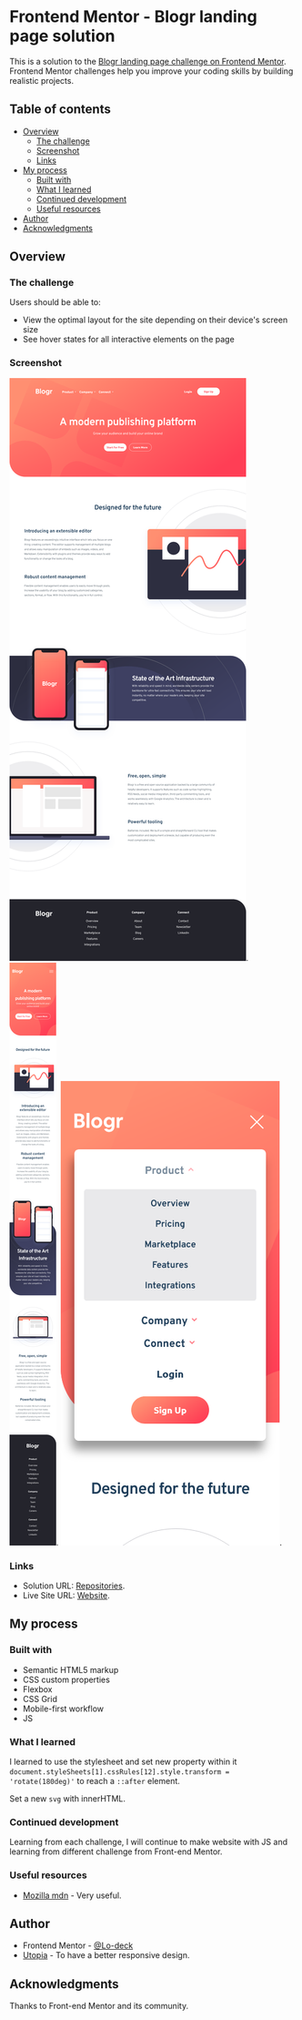 # Frontend Mentor - Blogr landing page solution

This is a solution to the [Blogr landing page challenge on Frontend Mentor](https://www.frontendmentor.io/challenges/blogr-landing-page-EX2RLAApP). Frontend Mentor challenges help you improve your coding skills by building realistic projects. 

## Table of contents

- [Overview](#overview)
  - [The challenge](#the-challenge)
  - [Screenshot](#screenshot)
  - [Links](#links)
- [My process](#my-process)
  - [Built with](#built-with)
  - [What I learned](#what-i-learned)
  - [Continued development](#continued-development)
  - [Useful resources](#useful-resources)
- [Author](#author)
- [Acknowledgments](#acknowledgments)


## Overview

### The challenge

Users should be able to:

- View the optimal layout for the site depending on their device's screen size
- See hover states for all interactive elements on the page

### Screenshot


![screenshot desktop](https://github.com/Lo-Deck/Blogr-landing-page/blob/main/screenshot/Blogr-desktop.png).
![screenshot mobile](https://github.com/Lo-Deck/Blogr-landing-page/blob/main/screenshot/Blogr-mobile.png).
![screenshot mobile-menu](https://github.com/Lo-Deck/Blogr-landing-page/blob/main/screenshot/Blogr-mobile-menu.png).



### Links

- Solution URL: [Repositories](https://github.com/Lo-Deck/Blogr-landing-page).
- Live Site URL: [Website](https://lo-deck.github.io/Blogr-landing-page/).

## My process

### Built with

- Semantic HTML5 markup
- CSS custom properties
- Flexbox
- CSS Grid
- Mobile-first workflow
- JS


### What I learned


I learned to use the stylesheet and set new property within it `document.styleSheets[1].cssRules[12].style.transform = 'rotate(180deg)'` to reach a `::after` element. 

Set a new `svg` with innerHTML.


### Continued development

Learning from each challenge, I will continue to make website with JS and learning from different challenge from Front-end Mentor.


### Useful resources

- [Mozilla mdn](https://developer.mozilla.org/) - Very useful.


## Author

- Frontend Mentor - [@Lo-deck](https://www.frontendmentor.io/profile/Lo-Deck)
- [Utopia](https://utopia.fyi/) - To have a better responsive design.


## Acknowledgments

Thanks to Front-end Mentor and its community.